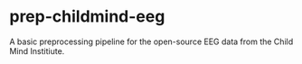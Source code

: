 # prep-childmind-eeg
A basic preprocessing pipeline for the open-source EEG data from the Child Mind Institiute.

